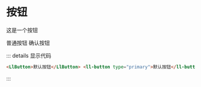# 按钮
这是一个按钮

<LlButton>普通按钮</LlButton>
<ll-button type="primary">确认按钮</ll-button>


::: details 显示代码

```html
<LlButton>默认按钮</LlButton> <ll-button type="primary">默认按钮</ll-button>
```

:::